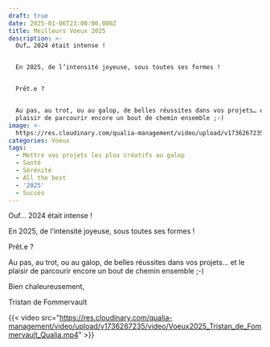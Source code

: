 ```yaml
---
draft: true
date: 2025-01-06T23:00:00.000Z
title: Meilleurs Voeux 2025
description: >-
  Ouf… 2024 était intense !


  En 2025, de l’intensité joyeuse, sous toutes ses formes ! 


  Prêt.e ?


  Au pas, au trot, ou au galop, de belles réussites dans vos projets… et le
  plaisir de parcourir encore un bout de chemin ensemble ;-) 
image: >-
  https://res.cloudinary.com/qualia-management/video/upload/v1736267235/video/Voeux2025_Tristan_de_Fommervault_Qualia.mp4
categories: Voeux
tags:
  - Mettre vos projets les plus créatifs au galop
  - Santé
  - Sérénité
  - All the best
  - '2025'
  - Succès
---
```


Ouf… 2024 était intense !

En 2025, de l’intensité joyeuse, sous toutes ses formes ! 

Prêt.e ?

Au pas, au trot, ou au galop, de belles réussites dans vos projets… et le plaisir de parcourir encore un bout de chemin ensemble ;-) 

Bien chaleureusement, 

Tristan de Fommervault

{{< video src="https://res.cloudinary.com/qualia-management/video/upload/v1736267235/video/Voeux2025_Tristan_de_Fommervault_Qualia.mp4" >}}
